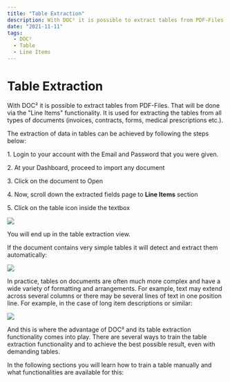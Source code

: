 ```yaml
---
title: "Table Extraction"
description: With DOC² it is possible to extract tables from PDF-Files. That will be done via the Line Items functionality. It is used for extracting the tables from all types of documents (invoices, contracts, forms, medical prescriptions etc.)
date: "2021-11-11"
tags:
  - DOC²
  - Table
  - Line Items
---
```


# Table Extraction

With DOC² it is possible to extract tables from PDF-Files. That will be done via the "Line Items" functionality. It is used for extracting the tables from all types of documents (invoices, contracts, forms, medical prescriptions etc.).

The extraction of data in tables can be achieved by following the steps below:

1\. Login to your account with the Email and Password that you were given.

2\. At your Dashboard, proceed to import any document

3\. Click on the document to Open

4\. Now, scroll down the extracted fields page to **Line Items** section

5\. Click on the table icon inside the textbox

![](/_images/doc2/Line-Items.png)

You will end up in the table extraction view.

If the document contains very simple tables it will detect and extract them automatically:

![](/_images/doc2/image-17-1024x92.png)

In practice, tables on documents are often much more complex and have a wide variety of formatting and arrangements. For example, text may extend across several columns or there may be several lines of text in one position line. For example, in the case of long item descriptions or similar:

![](/_images/doc2/image-16.png)

And this is where the advantage of DOC² and its table extraction functionality comes into play. There are several ways to train the table extraction functionality and to achieve the best possible result, even with demanding tables.

In the following sections you will learn how to train a table manually and what functionalities are available for this:
